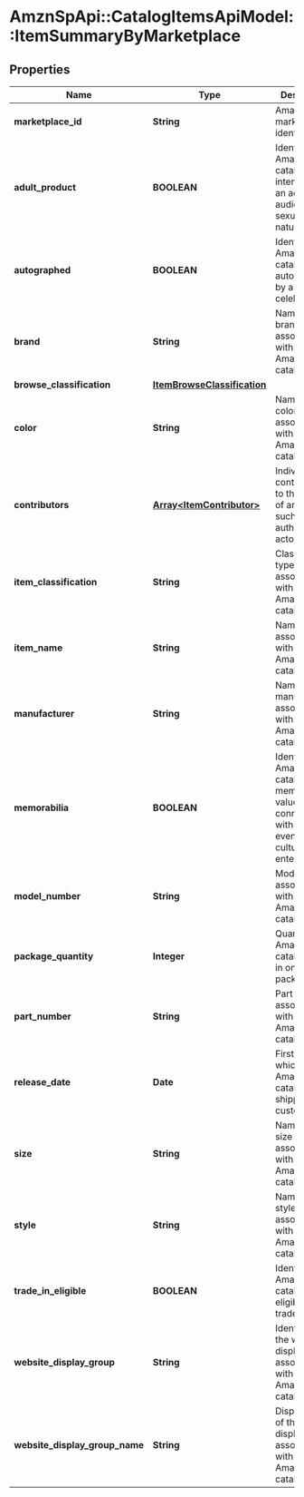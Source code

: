 # AmznSpApi::CatalogItemsApiModel::ItemSummaryByMarketplace

## Properties
Name | Type | Description | Notes
------------ | ------------- | ------------- | -------------
**marketplace_id** | **String** | Amazon marketplace identifier. | 
**adult_product** | **BOOLEAN** | Identifies an Amazon catalog item is intended for an adult audience or is sexual in nature. | [optional] 
**autographed** | **BOOLEAN** | Identifies an Amazon catalog item is autographed by a player or celebrity. | [optional] 
**brand** | **String** | Name of the brand associated with an Amazon catalog item. | [optional] 
**browse_classification** | [**ItemBrowseClassification**](ItemBrowseClassification.md) |  | [optional] 
**color** | **String** | Name of the color associated with an Amazon catalog item. | [optional] 
**contributors** | [**Array&lt;ItemContributor&gt;**](ItemContributor.md) | Individual contributors to the creation of an item, such as the authors or actors. | [optional] 
**item_classification** | **String** | Classification type associated with the Amazon catalog item. | [optional] 
**item_name** | **String** | Name, or title, associated with an Amazon catalog item. | [optional] 
**manufacturer** | **String** | Name of the manufacturer associated with an Amazon catalog item. | [optional] 
**memorabilia** | **BOOLEAN** | Identifies an Amazon catalog item is memorabilia valued for its connection with historical events, culture, or entertainment. | [optional] 
**model_number** | **String** | Model number associated with an Amazon catalog item. | [optional] 
**package_quantity** | **Integer** | Quantity of an Amazon catalog item in one package. | [optional] 
**part_number** | **String** | Part number associated with an Amazon catalog item. | [optional] 
**release_date** | **Date** | First date on which an Amazon catalog item is shippable to customers. | [optional] 
**size** | **String** | Name of the size associated with an Amazon catalog item. | [optional] 
**style** | **String** | Name of the style associated with an Amazon catalog item. | [optional] 
**trade_in_eligible** | **BOOLEAN** | Identifies an Amazon catalog item is eligible for trade-in. | [optional] 
**website_display_group** | **String** | Identifier of the website display group associated with an Amazon catalog item. | [optional] 
**website_display_group_name** | **String** | Display name of the website display group associated with an Amazon catalog item. | [optional] 

